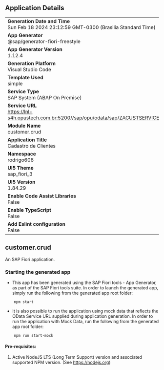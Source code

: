 ## Application Details
|               |
| ------------- |
|**Generation Date and Time**<br>Sun Feb 18 2024 23:12:59 GMT-0300 (Brasilia Standard Time)|
|**App Generator**<br>@sap/generator-fiori-freestyle|
|**App Generator Version**<br>1.12.4|
|**Generation Platform**<br>Visual Studio Code|
|**Template Used**<br>simple|
|**Service Type**<br>SAP System (ABAP On Premise)|
|**Service URL**<br>https://lnl-s4h.opustech.com.br:5200//sap/opu/odata/sap/ZACUSTSERVICEINFO606
|**Module Name**<br>customer.crud|
|**Application Title**<br>Cadastro de Clientes|
|**Namespace**<br>rodrigo606|
|**UI5 Theme**<br>sap_fiori_3|
|**UI5 Version**<br>1.84.29|
|**Enable Code Assist Libraries**<br>False|
|**Enable TypeScript**<br>False|
|**Add Eslint configuration**<br>False|

## customer.crud

An SAP Fiori application.

### Starting the generated app

-   This app has been generated using the SAP Fiori tools - App Generator, as part of the SAP Fiori tools suite.  In order to launch the generated app, simply run the following from the generated app root folder:

```
    npm start
```

- It is also possible to run the application using mock data that reflects the OData Service URL supplied during application generation.  In order to run the application with Mock Data, run the following from the generated app root folder:

```
    npm run start-mock
```

#### Pre-requisites:

1. Active NodeJS LTS (Long Term Support) version and associated supported NPM version.  (See https://nodejs.org)


